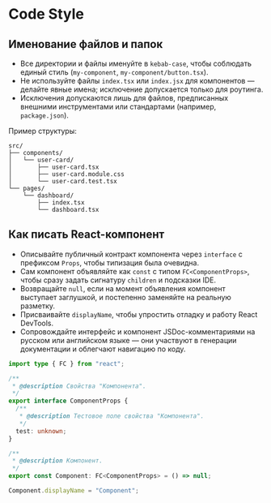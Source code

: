 # Code Style

## Именование файлов и папок

- Все директории и файлы именуйте в `kebab-case`, чтобы соблюдать единый стиль (`my-component`, `my-component/button.tsx`).
- Не используйте файлы `index.tsx` или `index.jsx` для компонентов — делайте явные имена; исключение допускается только для роутинга.
- Исключения допускаются лишь для файлов, предписанных внешними инструментами или стандартами (например, `package.json`).

Пример структуры:

```text
src/
├── components/
│   └── user-card/
│       ├── user-card.tsx
│       ├── user-card.module.css
│       └── user-card.test.tsx
└── pages/
    └── dashboard/
        ├── index.tsx
        └── dashboard.tsx
```

## Как писать React-компонент

- Описывайте публичный контракт компонента через `interface` с префиксом `Props`, чтобы типизация была очевидна.
- Сам компонент объявляйте как `const` c типом `FC<ComponentProps>`, чтобы сразу задать сигнатуру `children` и подсказки IDE.
- Возвращайте `null`, если на момент объявления компонент выступает заглушкой, и постепенно заменяйте на реальную разметку.
- Присваивайте `displayName`, чтобы упростить отладку и работу React DevTools.
- Сопровождайте интерфейс и компонент JSDoc-комментариями на русском или английском языке — они участвуют в генерации документации и облегчают навигацию по коду.

```typescript
import type { FC } from "react";

/**
 * @description Свойства "Компонента".
 */
export interface ComponentProps {
  /**
   * @description Тестовое поле свойства "Компонента".
   */
  test: unknown;
}

/**
 * @description Компонент.
 */
export const Component: FC<ComponentProps> = () => null;

Component.displayName = "Component";
```
